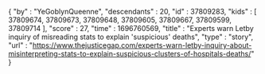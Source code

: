 {
  "by" : "YeGoblynQueenne",
  "descendants" : 20,
  "id" : 37809283,
  "kids" : [ 37809674, 37809673, 37809648, 37809605, 37809667, 37809599, 37809714 ],
  "score" : 27,
  "time" : 1696760569,
  "title" : "Experts warn Letby inquiry of misreading stats to explain 'suspicious' deaths",
  "type" : "story",
  "url" : "https://www.thejusticegap.com/experts-warn-letby-inquiry-about-misinterpreting-stats-to-explain-suspicious-clusters-of-hospitals-deaths/"
}
